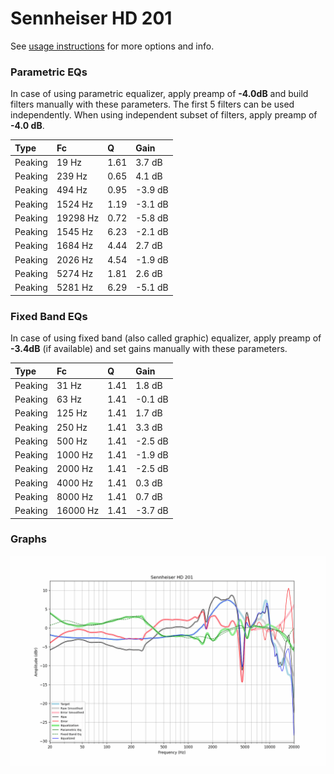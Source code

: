 # Sennheiser HD 201
See [usage instructions](https://github.com/jaakkopasanen/AutoEq#usage) for more options and info.

### Parametric EQs
In case of using parametric equalizer, apply preamp of **-4.0dB** and build filters manually
with these parameters. The first 5 filters can be used independently.
When using independent subset of filters, apply preamp of **-4.0 dB**.

| Type    | Fc       |    Q | Gain    |
|:--------|:---------|:-----|:--------|
| Peaking | 19 Hz    | 1.61 | 3.7 dB  |
| Peaking | 239 Hz   | 0.65 | 4.1 dB  |
| Peaking | 494 Hz   | 0.95 | -3.9 dB |
| Peaking | 1524 Hz  | 1.19 | -3.1 dB |
| Peaking | 19298 Hz | 0.72 | -5.8 dB |
| Peaking | 1545 Hz  | 6.23 | -2.1 dB |
| Peaking | 1684 Hz  | 4.44 | 2.7 dB  |
| Peaking | 2026 Hz  | 4.54 | -1.9 dB |
| Peaking | 5274 Hz  | 1.81 | 2.6 dB  |
| Peaking | 5281 Hz  | 6.29 | -5.1 dB |

### Fixed Band EQs
In case of using fixed band (also called graphic) equalizer, apply preamp of **-3.4dB**
(if available) and set gains manually with these parameters.

| Type    | Fc       |    Q | Gain    |
|:--------|:---------|:-----|:--------|
| Peaking | 31 Hz    | 1.41 | 1.8 dB  |
| Peaking | 63 Hz    | 1.41 | -0.1 dB |
| Peaking | 125 Hz   | 1.41 | 1.7 dB  |
| Peaking | 250 Hz   | 1.41 | 3.3 dB  |
| Peaking | 500 Hz   | 1.41 | -2.5 dB |
| Peaking | 1000 Hz  | 1.41 | -1.9 dB |
| Peaking | 2000 Hz  | 1.41 | -2.5 dB |
| Peaking | 4000 Hz  | 1.41 | 0.3 dB  |
| Peaking | 8000 Hz  | 1.41 | 0.7 dB  |
| Peaking | 16000 Hz | 1.41 | -3.7 dB |

### Graphs
![](./Sennheiser%20HD%20201.png)